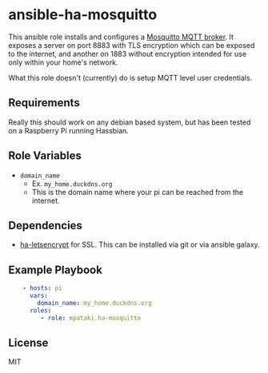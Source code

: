 # ansible-ha-mosquitto

This ansible role installs and configures a [Mosquitto MQTT broker](https://mosquitto.org/). It exposes a server on port 8883 with TLS encryption which can be exposed to the internet, and another on 1883 without encryption intended for use only within your home's network.

What this role doesn't (currently) do is setup MQTT level user credentials.

## Requirements

Really this should work on any debian based system, but has been tested on a Raspberry Pi running Hassbian.

## Role Variables

- `domain_name`
  - Ex. `my_home.duckdns.org`
  - This is the domain name where your pi can be reached from the internet.

## Dependencies

- [ha-letsencrypt](https://github.com/mpataki/ansible-ha-letsencrypt) for SSL. This can be installed via git or via ansible galaxy.

## Example Playbook

```yml
    - hosts: pi
      vars:
        domain_name: my_home.duckdns.org
      roles:
         - role: mpataki.ha-mosquitto
```

## License

MIT

